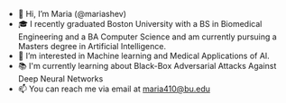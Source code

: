 - 👋 Hi, I’m Maria (@mariashev)
- 🎓 I recently graduated Boston University with a BS in Biomedical Engineering and a BA Computer Science and am currently pursuing a Masters degree in Artificial Intelligence.
- 👀 I’m interested in Machine learning and Medical Applications of AI.
- 📚 I'm currently learning about Black-Box Adversarial Attacks Against Deep Neural Networks
- 📫 You can reach me via email at maria410@bu.edu
